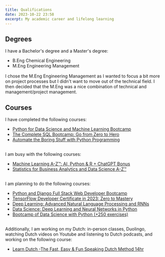 ```yaml
---
title: Qualifications
date: 2023-10-22 23:58
excerpt: My academic career and lifelong learning
---
```

## Degrees
<p style="margin-bottom: 0;">I have a Bachelor's degree and a Master's degree:</p>
<ul class="flex flex-col gap-0 mt-0 space-y-0">
  <li style="margin: 0; padding: 0;">B.Eng Chemical Engineering</li>
  <li style="margin: 0; padding: 0;">M.Eng Engineering Management</li>
</ul>
<div style="height: 2px;"></div>
I chose the M.Eng Engineering Management as I wanted to focus a bit more on project processes but I didn't want to move out of the technical field. I then decided that the M.Eng was a nice combination of technical and management/project management. 

## Courses
<p style="margin-bottom: 0 !important;">I have completed the following courses:</p>
<ul class="flex flex-col gap-0 mt-0 space-y-0">
  <li style="margin: 0 !important; padding: 0 !important;"><a href="https://www.udemy.com/course-dashboard-redirect/?course_id=903744">Python for Data Science and Machine Learning Bootcamp</a></li>
  <li style="margin: 0 !important; padding: 0 !important;"><a href="https://www.udemy.com/course-dashboard-redirect/?course_id=762616">The Complete SQL Bootcamp: Go from Zero to Hero</a></li>
  <li style="margin: 0 !important; padding: 0 !important;"><a href="https://www.udemy.com/course-dashboard-redirect/?course_id=543600">Automate the Boring Stuff with Python Programming</a></li>
</ul>
<div style="height: 2px;"></div>
<p style="margin-bottom: 0 !important;">I am busy with the following courses:</p>
<ul class="flex flex-col gap-0 mt-0 space-y-0">
  <li style="margin: 0 !important; padding: 0 !important;"><a href="https://www.udemy.com/course/machinelearning/">Machine Learning A-Z™: AI, Python & R + ChatGPT Bonus</a></li>
  <li style="margin: 0 !important; padding: 0 !important;"><a href="https://www.udemy.com/course/data-statistics/">Statistics for Business Analytics and Data Science A-Z™</a></li>
</ul>
<div style="height: 2px;"></div>
<p style="margin-bottom: 0 !important;">I am planning to do the following courses:</p>
<ul class="flex flex-col gap-0 mt-0 space-y-0">
    <li style="margin: 0 !important; padding: 0 !important;"><a href="https://www.udemy.com/course-dashboard-redirect/?course_id=822444">Python and Django Full Stack Web Developer Bootcamp</a></li>
    <li style="margin: 0 !important; padding: 0 !important;"><a href="https://www.udemy.com/course-dashboard-redirect/?course_id=3693164">TensorFlow Developer Certificate in 2023: Zero to Mastery</a></li>
    <li style="margin: 0 !important; padding: 0 !important;"><a href="https://www.udemy.com/course-dashboard-redirect/?course_id=1647976">Deep Learning: Advanced Natural Language Processing and RNNs</a></li>
    <li style="margin: 0 !important; padding: 0 !important;"><a href="https://www.udemy.com/course-dashboard-redirect/?course_id=713104">Data Science: Deep Learning and Neural Networks in Python</a></li>
    <li style="margin: 0 !important; padding: 0 !important;"><a href="https://www.udemy.com/course-dashboard-redirect/?course_id=3716948">Bootcamp of Data Science with Python (+250 exercises)</a></li>
</ul>
<div style="height: 2px;"></div>
<p style="margin-bottom: 0 !important;">Additionally, I am working on my Dutch: in-person classes, Duolingo, watching Dutch videos on Youtube and listening to Dutch podcasts, and working on the following course:</p>
<ul class="flex flex-col gap-0 mt-0 space-y-0">
  <li style="margin: 0 !important; padding: 0 !important;"><a href="https://www.udemy.com/course-dashboard-redirect/?course_id=2306430">Learn Dutch -The Fast, Easy & Fun Speaking Dutch Method 14hr</a></li>
</ul>

